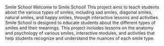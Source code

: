 Smile School
Welcome to Smile School! 
This project aims to teach students about the various types of smiles, including sad smiles, diagonal smiles, natural smiles, and happy smiles, through interactive lessons and activities.
Smile School is designed to educate students about the different types of smiles and their meanings. This project includes lessons on the anatomy and psychology of various smiles, interactive modules, and activities that help students recognize and understand the nuances of each smile type.
